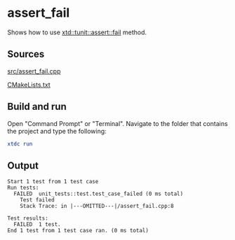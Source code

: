 # assert_fail

Shows how to use [xtd::tunit::assert::fail](https://gammasoft71.github.io/xtd/reference_guides/latest/classxtd_1_1tunit_1_1base__assert.html#ae46df4f9f34fc04ba8aa1447dd023dd1) method.

## Sources

[src/assert_fail.cpp](src/assert_fail.cpp)

[CMakeLists.txt](CMakeLists.txt)

## Build and run

Open "Command Prompt" or "Terminal". Navigate to the folder that contains the project and type the following:

```cmake
xtdc run
```

## Output

```
Start 1 test from 1 test case
Run tests:
  FAILED  unit_tests::test.test_case_failed (0 ms total)
    Test failed
    Stack Trace: in |---OMITTED---|/assert_fail.cpp:8

Test results:
  FAILED  1 test.
End 1 test from 1 test case ran. (0 ms total)
```
